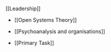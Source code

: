 [[Leadership]]

- [[Open Systems Theory]]
- [[Psychoanalysis and organisations]]

- [[Primary Task]]